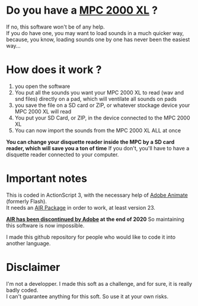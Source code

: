 # Do you have a [MPC 2000 XL](https://www.akaipro.com/mpc2000xl) ?
If no, this software won't be of any help.  
If you do have one, you may want to load sounds in a much quicker way, because, you know, loading sounds one by one has never been the easiest way...

# How does it work ? 
1. you open the software
2. You put all the sounds you want your MPC 2000 XL to read (wav and snd files) directly on a pad, which will ventilate all sounds on pads
3. you save the file on a SD card or ZIP, or whatever stockage device your MPC 2000 XL will read
4. You put your SD Card, or ZIP, in the device connected to the MPC 2000 XL
5. You can now import the sounds from the MPC 2000 XL ALL at once

**You can change your disquette reader inside the MPC by a SD card reader, which will save you a ton of time**
If you don't, you'll have to have a disquette reader connected to your computer.

# Important notes
This is coded in ActionScript 3, with the necessary help of [Adobe Animate](https://www.adobe.com/cy_en/products/animate.html) (formerly Flash).  
It needs an [AIR Package](https://helpx.adobe.com/fr/air/kb/archived-air-sdk-version.html) in order to work, at least version 23.  

**[AIR has been discontinued by Adobe](https://blog.adobe.com/en/2019/05/30/the-future-of-adobe-air.html#gs.lrxutd) at the end of 2020**
So maintaining this software is now impossible.

I made this github repository for people who would like to code it into another language.

# Disclaimer
I'm not a developper. I made this soft as a challenge, and for sure, it is really badly coded.  
I can't guarantee anything for this soft. So use it at your own risks.
